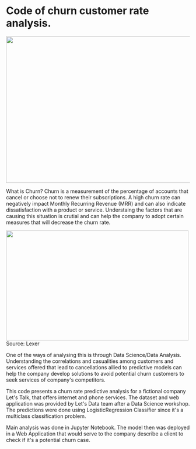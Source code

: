 # Code of churn customer rate analysis.
<img src= "https://user-images.githubusercontent.com/37702071/221876572-4947f71c-7a32-4c7c-b77a-26bc913a9162.jpg" width = 650, height = 400>


What is Churn? Churn is a measurement of the percentage of accounts that cancel or choose not to renew their subscriptions. 
A high churn rate can negatively impact Monthly Recurring Revenue (MRR) and can also indicate dissatisfaction with a product or service. Understaing the factors that are causing this situation is crutial and can help the company to adopt certain measures that will decrease the churn rate. 


<img src= "https://user-images.githubusercontent.com/37702071/221886306-f3a19a33-5f1f-49e9-9711-4e2fc407abc8.png" width = 500, height = 300> Source: Lexer


One of the ways of analysing this is through Data Science/Data Analysis. Understanding the correlations and casualities among customers and services offered that lead to cancellations allied to predictive models can help the company develop solutions to avoid potential churn customers to seek services of company's competitors.

This code presents a churn rate predictive analysis for a fictional company Let's Talk, that offers internet and phone services. The dataset and web application was provided by Let's Data team after a Data Science workshop. The predictions were done using LogisticRegression Classifier since it's a multiclass classification problem. 

Main analysis was done in Jupyter Notebook. The model then was deployed in a Web Application that would serve to the company describe a client to check if it's a potential churn case.

